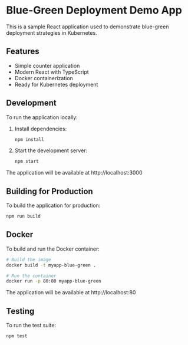 # Blue-Green Deployment Demo App

This is a sample React application used to demonstrate blue-green deployment strategies in Kubernetes.

## Features

- Simple counter application
- Modern React with TypeScript
- Docker containerization
- Ready for Kubernetes deployment

## Development

To run the application locally:

1. Install dependencies:
   ```bash
   npm install
   ```

2. Start the development server:
   ```bash
   npm start
   ```

The application will be available at http://localhost:3000

## Building for Production

To build the application for production:

```bash
npm run build
```

## Docker

To build and run the Docker container:

```bash
# Build the image
docker build -t myapp-blue-green .

# Run the container
docker run -p 80:80 myapp-blue-green
```

The application will be available at http://localhost:80

## Testing

To run the test suite:

```bash
npm test
``` 